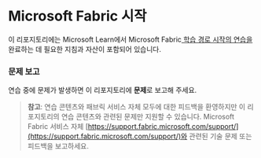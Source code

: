 # Microsoft Fabric 시작

이 리포지토리에는 Microsoft Learn에서 Microsoft Fabric[ 학습 경로 시작의 연습을 ](https://aka.ms/learn-fabric)완료하는 데 필요한 지침과 자산이 포함되어 있습니다.

### 문제 보고

연습 중에 문제가 발생하면 이 리포지토리에 **문제**로 보고해 주세요.

> **참고**: 연습 콘텐츠와 패브릭 서비스 자체 모두에 대한 피드백을 환영하지만 이 리포지토리의 연습 콘텐츠와 관련된 문제만 지원할 수 있습니다. Microsoft Fabric 서비스 자체 [https://support.fabric.microsoft.com/support/](https://support.fabric.microsoft.com/support/)와 관련된 기술 문제 또는 피드백을 보고하세요.
